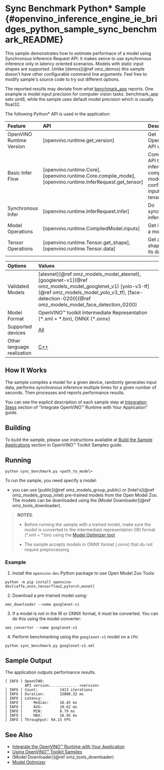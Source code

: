 # Sync Benchmark Python* Sample {#openvino_inference_engine_ie_bridges_python_sample_sync_benchmark_README}

This sample demonstrates how to estimate performace of a model using Synchronous Inference Request API. it makes sence to use synchronous inference only in latency oriented scenarios. Models with static input shapes are supported. Unlike [demos](@ref omz_demos) this sample doesn't have other configurable command line arguments. Feel free to modify sample's source code to try out different options.

The reported results may deviate from what [benchmark_app](../../../../tools/benchmark_tool/README.md) reports. One example is model input precision for computer vision tasks. benchmark_app sets uint8, while the sample uses default model precision which is usually float32.

The following Python\* API is used in the application:

| Feature | API | Description |
| :--- | :--- | :--- |
| OpenVINO Runtime Version | [openvino.runtime.get_version] | Get Openvino API version |
| Basic Infer Flow | [openvino.runtime.Core], [openvino.runtime.Core.compile_mode], [openvino.runtime.InferRequest.get_tensor] | Common API to do inference: compile a model, configure input tensors |
| Synchronous Infer | [openvino.runtime.InferRequest.infer] | Do synchronous inference |
| Model Operations | [openvino.runtime.CompiledModel.inputs] | Get inputs of a model |
| Tensor Operations | [openvino.runtime.Tensor.get_shape], [openvino.runtime.Tensor.data] | Get a tensor shape and its data. |

| Options | Values |
| :--- | :--- |
| Validated Models | [alexnet](@ref omz_models_model_alexnet), [googlenet-v1](@ref omz_models_model_googlenet_v1) [yolo-v3-tf](@ref omz_models_model_yolo_v3_tf), [face-detection-0200](@ref omz_models_model_face_detection_0200) |
| Model Format | OpenVINO™ toolkit Intermediate Representation (\*.xml + \*.bin), ONNX (\*.onnx) |
| Supported devices | [All](../../../../docs/OV_Runtime_UG/supported_plugins/Supported_Devices.md) |
| Other language realization | [C++](../../../cpp/benchmark/sync_benchmark/README.md) |

## How It Works

The sample compiles a model for a given device, randomly generates input data, performs synchronous inference multiple times for a given number of seconds. Then processes and reports performance results.

You can see the explicit description of
each sample step at [Integration Steps](../../../../docs/OV_Runtime_UG/integrate_with_your_application.md) section of "Integrate OpenVINO™ Runtime with Your Application" guide.

## Building

To build the sample, please use instructions available at [Build the Sample Applications](../../../../docs/OV_Runtime_UG/Samples_Overview.md) section in OpenVINO™ Toolkit Samples guide.

## Running

```
python sync_benchmark.py <path_to_model>
```

To run the sample, you need specify a model:

- you can use [public](@ref omz_models_group_public) or [Intel's](@ref omz_models_group_intel) pre-trained models from the Open Model Zoo. The models can be downloaded using the [Model Downloader](@ref omz_tools_downloader).

> **NOTES**:
>
> - Before running the sample with a trained model, make sure the model is converted to the intermediate representation (IR) format (\*.xml + \*.bin) using the [Model Optimizer tool](../../../../docs/MO_DG/Deep_Learning_Model_Optimizer_DevGuide.md).
>
> - The sample accepts models in ONNX format (.onnx) that do not require preprocessing.

### Example

1. Install the `openvino-dev` Python package to use Open Model Zoo Tools:

```
python -m pip install openvino-dev[caffe,onnx,tensorflow2,pytorch,mxnet]
```

2. Download a pre-trained model using:

```
omz_downloader --name googlenet-v1
```

3. If a model is not in the IR or ONNX format, it must be converted. You can do this using the model converter:

```
omz_converter --name googlenet-v1
```

4. Perform benchmarking using the `googlenet-v1` model on a `CPU`:

```
python sync_benchmark.py googlenet-v1.xml
```

## Sample Output

The application outputs performance results.

```
[ INFO ] OpenVINO:
         API version............. <version>
[ INFO ] Count:          1413 iterations
[ INFO ] Duration:       15008.32 ms
[ INFO ] Latency:
[ INFO ]     Median:     10.45 ms
[ INFO ]     AVG:        10.62 ms
[ INFO ]     MIN:        8.79 ms
[ INFO ]     MAX:        16.95 ms
[ INFO ] Throughput: 94.15 FPS
```

## See Also

- [Integrate the OpenVINO™ Runtime with Your Application](../../../../docs/OV_Runtime_UG/integrate_with_your_application.md)
- [Using OpenVINO™ Toolkit Samples](../../../../docs/OV_Runtime_UG/Samples_Overview.md)
- [Model Downloader](@ref omz_tools_downloader)
- [Model Optimizer](../../../../docs/MO_DG/Deep_Learning_Model_Optimizer_DevGuide.md)

